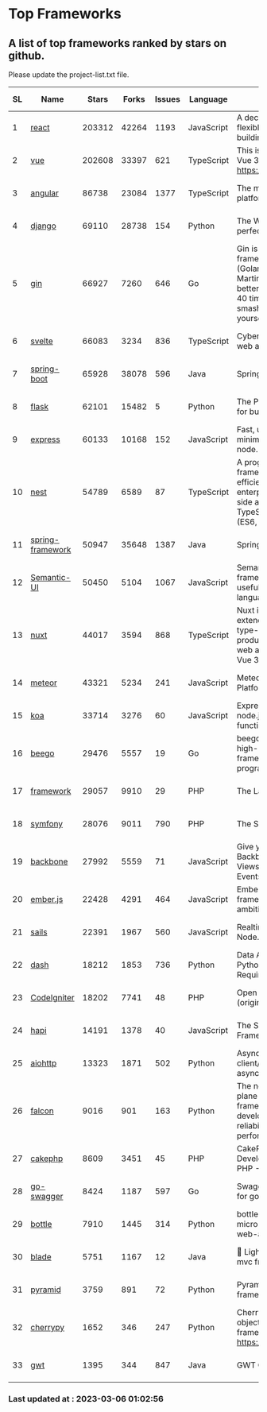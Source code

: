 # Top Frameworks
## A list of top frameworks ranked by stars on github.  
Please update the project-list.txt file.

| SL| Name  | Stars| Forks| Issues | Language | Description | Last Commit |
| --| ------| -----| ---- | ------ | -------- | ----------- | ----------- |
| 1 | [react](https://github.com/facebook/react) | 203312 | 42264 | 1193 | JavaScript | A declarative, efficient, and flexible JavaScript library for building user interfaces. | 2023-03-05 18:18:54 |
| 2 | [vue](https://github.com/vuejs/vue) | 202608 | 33397 | 621 | TypeScript | This is the repo for Vue 2. For Vue 3, go to https://github.com/vuejs/core | 2023-02-04 18:16:38 |
| 3 | [angular](https://github.com/angular/angular) | 86738 | 23084 | 1377 | TypeScript | The modern web developer’s platform | 2023-03-03 22:03:37 |
| 4 | [django](https://github.com/django/django) | 69110 | 28738 | 154 | Python | The Web framework for perfectionists with deadlines. | 2023-03-05 18:06:21 |
| 5 | [gin](https://github.com/gin-gonic/gin) | 66927 | 7260 | 646 | Go | Gin is a HTTP web framework written in Go (Golang). It features a Martini-like API with much better performance -- up to 40 times faster. If you need smashing performance, get yourself some Gin. | 2023-03-02 00:12:20 |
| 6 | [svelte](https://github.com/sveltejs/svelte) | 66083 | 3234 | 836 | TypeScript | Cybernetically enhanced web apps | 2023-03-04 07:18:55 |
| 7 | [spring-boot](https://github.com/spring-projects/spring-boot) | 65928 | 38078 | 596 | Java | Spring Boot | 2023-03-03 22:50:55 |
| 8 | [flask](https://github.com/pallets/flask) | 62101 | 15482 | 5 | Python | The Python micro framework for building web applications. | 2023-03-01 17:04:40 |
| 9 | [express](https://github.com/expressjs/express) | 60133 | 10168 | 152 | JavaScript | Fast, unopinionated, minimalist web framework for node. | 2023-02-26 18:34:32 |
| 10 | [nest](https://github.com/nestjs/nest) | 54789 | 6589 | 87 | TypeScript | A progressive Node.js framework for building efficient, scalable, and enterprise-grade server-side applications on top of TypeScript & JavaScript (ES6, ES7, ES8) 🚀 | 2023-03-02 07:13:12 |
| 11 | [spring-framework](https://github.com/spring-projects/spring-framework) | 50947 | 35648 | 1387 | Java | Spring Framework | 2023-03-05 18:37:59 |
| 12 | [Semantic-UI](https://github.com/Semantic-Org/Semantic-UI) | 50450 | 5104 | 1067 | JavaScript | Semantic is a UI component framework based around useful principles from natural language. | 2023-01-11 17:05:32 |
| 13 | [nuxt](https://github.com/nuxt/nuxt) | 44017 | 3594 | 868 | TypeScript | Nuxt is an intuitive and extendable way to create type-safe, performant and production-grade full-stack web apps and websites with Vue 3. | 2023-03-05 20:59:50 |
| 14 | [meteor](https://github.com/meteor/meteor) | 43321 | 5234 | 241 | JavaScript | Meteor, the JavaScript App Platform | 2023-02-10 21:00:16 |
| 15 | [koa](https://github.com/koajs/koa) | 33714 | 3276 | 60 | JavaScript | Expressive middleware for node.js using ES2017 async functions | 2023-01-02 06:55:07 |
| 16 | [beego](https://github.com/beego/beego) | 29476 | 5557 | 19 | Go | beego is an open-source, high-performance web framework for the Go programming language. | 2023-02-07 02:33:55 |
| 17 | [framework](https://github.com/laravel/framework) | 29057 | 9910 | 29 | PHP | The Laravel Framework. | 2023-03-05 19:58:40 |
| 18 | [symfony](https://github.com/symfony/symfony) | 28076 | 9011 | 790 | PHP | The Symfony PHP framework | 2023-03-03 17:38:13 |
| 19 | [backbone](https://github.com/jashkenas/backbone) | 27992 | 5559 | 71 | JavaScript | Give your JS App some Backbone with Models, Views, Collections, and Events | 2023-01-04 11:09:21 |
| 20 | [ember.js](https://github.com/emberjs/ember.js) | 22428 | 4291 | 464 | JavaScript | Ember.js - A JavaScript framework for creating ambitious web applications | 2023-03-04 17:35:47 |
| 21 | [sails](https://github.com/balderdashy/sails) | 22391 | 1967 | 560 | JavaScript | Realtime MVC Framework for Node.js | 2023-02-17 22:35:42 |
| 22 | [dash](https://github.com/plotly/dash) | 18212 | 1853 | 736 | Python | Data Apps & Dashboards for Python. No JavaScript Required. | 2023-03-02 16:15:17 |
| 23 | [CodeIgniter](https://github.com/bcit-ci/CodeIgniter) | 18202 | 7741 | 48 | PHP | Open Source PHP Framework (originally from EllisLab) | 2023-01-26 22:11:27 |
| 24 | [hapi](https://github.com/hapijs/hapi) | 14191 | 1378 | 40 | JavaScript | The Simple, Secure Framework Developers Trust | 2023-02-14 06:09:32 |
| 25 | [aiohttp](https://github.com/aio-libs/aiohttp) | 13323 | 1871 | 502 | Python | Asynchronous HTTP client/server framework for asyncio and Python | 2023-02-28 17:44:45 |
| 26 | [falcon](https://github.com/falconry/falcon) | 9016 | 901 | 163 | Python | The no-magic web data plane API and microservices framework for Python developers, with a focus on reliability, correctness, and performance at scale. | 2023-01-18 20:42:26 |
| 27 | [cakephp](https://github.com/cakephp/cakephp) | 8609 | 3451 | 45 | PHP | CakePHP: The Rapid Development Framework for PHP - Official Repository | 2023-03-04 18:10:44 |
| 28 | [go-swagger](https://github.com/go-swagger/go-swagger) | 8424 | 1187 | 597 | Go | Swagger 2.0 implementation for go | 2023-02-04 17:37:23 |
| 29 | [bottle](https://github.com/bottlepy/bottle) | 7910 | 1445 | 314 | Python | bottle.py is a fast and simple micro-framework for python web-applications. | 2022-09-05 15:24:52 |
| 30 | [blade](https://github.com/lets-blade/blade) | 5751 | 1167 | 12 | Java | :rocket: Lightning fast and elegant mvc framework for Java8 | 2022-05-10 12:38:06 |
| 31 | [pyramid](https://github.com/Pylons/pyramid) | 3759 | 891 | 72 | Python | Pyramid - A Python web framework | 2023-02-16 13:50:59 |
| 32 | [cherrypy](https://github.com/cherrypy/cherrypy) | 1652 | 346 | 247 | Python | CherryPy is a pythonic, object-oriented HTTP framework.      https://cherrypy.dev | 2023-01-09 16:26:47 |
| 33 | [gwt](https://github.com/gwtproject/gwt) | 1395 | 344 | 847 | Java | GWT Open Source Project | 2023-03-02 14:43:29 |

### Last updated at : 2023-03-06 01:02:56

